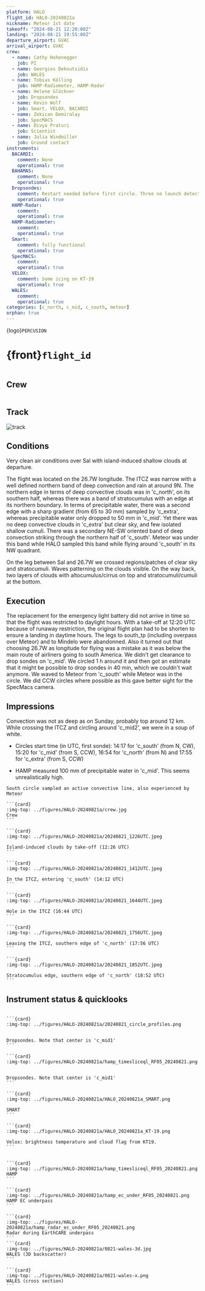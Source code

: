 ```yaml
---
platform: HALO
flight_id: HALO-20240821a
nickname: Meteor 1st date
takeoff: "2024-08-21 12:20:00Z"
landing: "2024-08-21 19:55:00Z"
departure_airport: GVAC
arrival_airport: GVAC
crew:
  - name: Cathy Hohenegger
    job: PI
  - name: Georgios Dekoutsidis
    job: WALES
  - name: Tobias Kölling
    job: HAMP-Radiometer, HAMP-Radar
  - name: Helene Glöckner
    job: Dropsondes
  - name: Kevin Wolf
    job: Smart, VELOX, BACARDI
  - name: Zekican Demiralay
    job: SpecMACS
  - name: Divya Praturi
    job: Scientist
  - name: Julia Windmiller
    job: Ground contact
instruments:
  BACARDI:
    comment: None
    operational: true
  BAHAMAS:
    comment: None
    operational: true
  Dropsondes:
    comment: Restart needed before first circle. Three no launch detects. No ATC permission to drop sondes on ITCZ center circle
    operational: true
  HAMP-Radar:
    comment: 
    operational: true
  HAMP-Radiometer:
    comment: 
    operational: true
  Smart:
    comment: fully functional
    operational: true
  SpecMACS:
    comment: 
    operational: true
  VELOX:
    comment: Some icing on KT-19
    operational: true
  WALES:
    comment: 
    operational: true
categories: [c_north, c_mid, c_south, meteor]
orphan: true
---
```


{logo}`PERCUSION`

# {front}`flight_id`

```{badges}
```

## Crew

```{crew-list}
```

## Track
![track](../figures/HALO-20240821a/HALO-20240821a-track.png)

## Conditions

Very clean air conditions over Sal with island-induced shallow clouds at departure. 

The flight was located on the 26.7W longitude. The ITCZ was narrow with a well defined northern band of deep convection and rain at around 9N. The northern edge in terms of deep convective clouds was in 'c_north', on its southern half, whereas there was a band of stratocumulus with an edge at its northern boundary. In terms of precipitable water, there was a second edge with a sharp gradient (from 65 to 30 mm) sampled by 'c_extra', whereas precipitable water only dropped to 50 mm in 'c_mid'. Yet there was no deep convective clouds in 'c_extra' but clear sky, and few isolated shallow cumuli. There was a secondary NE-SW oriented band of deep convection striking through the northern half of 'c_south'. Meteor was under this band while HALO sampled this band while flying around 'c_south' in its NW quadrant.  

On the leg between Sal and 26.7W we crossed regions/patches of clear sky and stratocumuli. Waves patterning on the clouds visible. On the way back, two layers of clouds with altocumulus/cirrus on top and stratocumuli/cumuli at the bottom.

## Execution

The replacement for the emergency light battery did not arrive in time so that the flight was restricted to daylight hours. With a take-off at 12:20 UTC because of runaway restriction, the original flight plan had to be shorten to ensure a landing in daytime hours. The legs to south_tp (including overpass over Meteor) and to Mindelo were abandonned. Also it turned out that choosing 26.7W as longitude for flying was a mistake as it was below the main route of airliners going to south America. We didn't get clearance to drop sondes on 'c_mid'. We circled 1 h around it and then got an estimate that it might be possible to drop sondes in 40 min, which we couldn't wait anymore. We waved to Meteor from 'c_south' while Meteor was in the circle. We did CCW circles where possible as this gave better sight for the SpecMacs camera.

## Impressions

Convection was not as deep as on Sunday, probably top around 12 km. While crossing the ITCZ and circling around 'c_mid2', we were in a soup of white. 

- Circles start time (in UTC, first sonde): 14:17 for 'c_south' (from N, CW), 15:20 for 'c_mid' (from S, CCW), 16:54 for 'c_north' (from N) and 17:55 for 'c_extra' (from S, CCW)
  
- HAMP measured 100 mm of precipitable water in 'c_mid'. This seems unrealistically high.


```{note}
South circle sampled an active convective line, also experienced by Meteor
```

````{card-carousel} 2
```{card}
:img-top: ../figures/HALO-20240821a/crew.jpg
Crew
```

```{card}
:img-top: ../figures/HALO-20240821a/20240821_1226UTC.jpeg

Island-induced clouds by take-off (12:26 UTC)
```

```{card}
:img-top: ../figures/HALO-20240821a/20240821_1412UTC.jpeg

In the ITCZ, entering 'c_south' (14:12 UTC)
```

```{card}
:img-top: ../figures/HALO-20240821a/20240821_1644UTC.jpeg

Hole in the ITCZ (16:44 UTC)
```

```{card}
:img-top: ../figures/HALO-20240821a/20240821_1756UTC.jpeg

Leaving the ITCZ, southern edge of 'c_north' (17:56 UTC)
```

```{card}
:img-top: ../figures/HALO-20240821a/20240821_1852UTC.jpeg

Stratocumulus edge, southern edge of 'c_north' (18:52 UTC)
```

````

## Instrument status & quicklooks

```{instrument-table}
```

````{card-carousel} 2
```{card}
:img-top: ../figures/HALO-20240821a/20240821_circle_profiles.png


Dropsondes. Note that center is 'c_mid1'
```

```{card}
:img-top: ../figures/HALO-20240821a/hamp_timesliceql_RF05_20240821.png


Dropsondes. Note that center is 'c_mid1'
```

```{card}
:img-top: ../figures/HALO-20240821a/HALO_20240821a_SMART.png

SMART
```

```{card}
:img-top: ../figures/HALO-20240821a/HALO_20240821a_KT-19.png

Velox: brightness temperature and cloud flag from KT19.
```


```{card}
:img-top: ../figures/HALO-20240821a/hamp_timesliceql_RF05_20240821.png
HAMP 
```

```{card}
:img-top: ../figures/HALO-20240821a/hamp_ec_under_RF05_20240821.png
HAMP EC underpass
```

```{card}
:img-top: ../figures/HALO-20240821a/hamp_radar_ec_under_RF05_20240821.png
Radar during EarthCARE underpass
```
```{card}
:img-top: ../figures/HALO-20240821a/0821-wales-3d.jpg
WALES (3D backscatter)
```

```{card}
:img-top: ../figures/HALO-20240821a/0821-wales-x.png
WALES (cross section)
```

````
